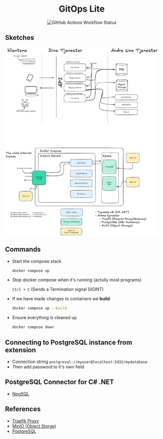<h1 align="center">GitOps Lite</h1>

<p align="center">
  <img alt="GitHub Actions Workflow Status" src="https://img.shields.io/github/actions/workflow/status/larsgjobloop/2025-06-gitops-soa/continuous-delivery.yaml?style=for-the-badge&label=Build">
<p>

## Sketches

![Lecture Sketches](/docs/soa-sketches-lecture.png)

## Commands

- Start the compose stack

  ```sh
  docker compose up
  ````

- Stop docker compose when it's running (actully most programs)

  `Ctrl + C` (Sends a Termination signal SIGINT)

- If we have made changes to containers we **build**
  
  ```sh
  docker compose up --build
  ````

- Ensure everything is cleaned up

  ```sh
  docker compose down
  ````

## Connecting to PostgreSQL instance from extension

- Connection string `postgresql://myuser@localhost:5432/mydatabase`
- Then add password to it's own field

## PostgreSQL Connector for C# .NET

- [NpgSQL](https://www.npgsql.org/ef6/index.html)

## References

- [Traefik Proxy](https://doc.traefik.io/)
- [MinIO (Object Storge)](https://min.io/)
- [PostgreSQL](https://hub.docker.com/r/bitnami/postgresql)

